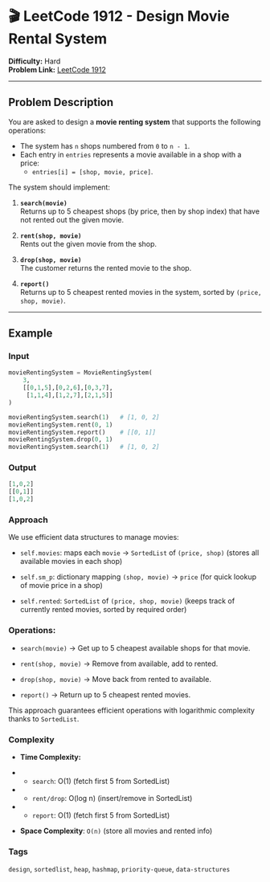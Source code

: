 # 🎬 LeetCode 1912 - Design Movie Rental System

**Difficulty:** Hard  
**Problem Link:** [LeetCode 1912](https://leetcode.com/problems/design-movie-rental-system)

---

## Problem Description

You are asked to design a **movie renting system** that supports the following operations:

- The system has `n` shops numbered from `0` to `n - 1`.
- Each entry in `entries` represents a movie available in a shop with a price:
  - `entries[i] = [shop, movie, price]`.

The system should implement:

1. **`search(movie)`**  
   Returns up to 5 cheapest shops (by price, then by shop index) that have not rented out the given movie.

2. **`rent(shop, movie)`**  
   Rents out the given movie from the shop.

3. **`drop(shop, movie)`**  
   The customer returns the rented movie to the shop.

4. **`report()`**  
   Returns up to 5 cheapest rented movies in the system, sorted by `(price, shop, movie)`.

---

## Example

### Input
```python
movieRentingSystem = MovieRentingSystem(
    3,
    [[0,1,5],[0,2,6],[0,3,7],
     [1,1,4],[1,2,7],[2,1,5]]
)

movieRentingSystem.search(1)   # [1, 0, 2]
movieRentingSystem.rent(0, 1)
movieRentingSystem.report()    # [[0, 1]]
movieRentingSystem.drop(0, 1)
movieRentingSystem.search(1)   # [1, 0, 2]
```

### Output
```python
[1,0,2]
[[0,1]]
[1,0,2]
```

### Approach

We use efficient data structures to manage movies:

- `self.movies`: maps each `movie` → `SortedList` of `(price, shop)`
(stores all available movies in each shop)

- `self.sm_p`: dictionary mapping `(shop, movie)` → `price`
(for quick lookup of movie price in a shop)

- `self.rented`: `SortedList` of `(price, shop, movie)`
(keeps track of currently rented movies, sorted by required order)

### Operations:

- `search(movie)` → Get up to 5 cheapest available shops for that movie.

- `rent(shop, movie)` → Remove from available, add to rented.

- `drop(shop, movie)` → Move back from rented to available.

- `report()` → Return up to 5 cheapest rented movies.

This approach guarantees efficient operations with logarithmic complexity thanks to `SortedList`.

### Complexity

- **Time Complexity:**

- - `search`: O(1) (fetch first 5 from SortedList)

- - `rent/drop`: O(log n) (insert/remove in SortedList)

- - `report`: O(1) (fetch first 5 from SortedList)

- **Space Complexity**: `O(n)` (store all movies and rented info)

### Tags

`design`, `sortedlist`, `heap`, `hashmap`, `priority-queue`, `data-structures`
